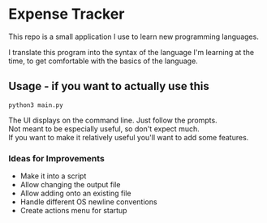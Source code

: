 # Expense Tracker
This repo is a small application I use to learn new programming languages.  
  
I translate this program into the syntax of the language I'm learning at the time, to get comfortable with the basics of the language.

## Usage - if you want to actually use this
```
python3 main.py
```
The UI displays on the command line. Just follow the prompts.  
Not meant to be especially useful, so don't expect much.  
If you want to make it relatively useful you'll want to add some features.  

### Ideas for Improvements
- Make it into a script
- Allow changing the output file
- Allow adding onto an existing file
- Handle different OS newline conventions
- Create actions menu for startup